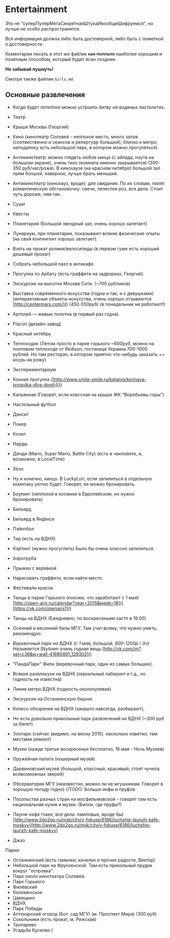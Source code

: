 # Entertainment

Это не "суперПуперМегаСекретнаяШтукаИвообщеШифруемся", но лучше не особо распространятся.

Вся информация должна либо быть достоверной, либо быть с пометкой о достоверности. 

Коментарии писать в этот же файлик ~~как поппало~~ наиболее хорошим и понятным способом, который будет ясен позднее.

**Не забывай пушнуть!**

Смотри также файлик `Girls.md`

## Основные развлечения

 * *Когда будет потеплее можно устроить битву на водяных пистолетах.*

 * Театр
 * Крыши Москвы (Георгий)
 * Кино (кинотеатр Соловей - неплохое место, много залов (соотвественно и сеансов и репертуар большой), близко к метро, неподалеку есть небольшой парк, в котором можно прогуляться)
 * Антикинотеатр: можно глядеть любое кинцо (с айпада, ноута на большом экране), очень тихо (комната именно закрывается) (300-350 руб/час/рожа). В кинохаузе (на красном октябре) большой зал прям болшой, наверное, лучше брать меньший.
 * Антикинотеатр (кинохауз, вроде): для свидания. По их словам, пилят романтическую обстановочку: свечи, лепестки роз, все дела. Стоит чуть дороже, чем так.
 * Суши 
 * Квесты
 * Планетарий (Большой звездный зал, очень хорошо залетает)
 * Лунариум, при планетарии, показывают всякие физические опыты (на свой контингент хорошо залетает).
 * Взять на прокат ролики/велосипеды (в первом гуме есть хороший дешевый прокат)
 * Собрать небольшой пазл в антикафе
 * Прогулка по Арбату (есть граффити на задворках, Георгий)
 * Экскурсии на высотки Москва Сити. (~700 рубликов)
 
 * Выставка современного искусства (годна и так, и с девушками) (интерактивные объекты искусства, очень хорошо отзываются. [http://centermars.com/]() (450-550руб) (в понедельник не работают!)
 * Артплей — живые полотна (в первый раз годна)
 * Flacon (дизайн-завод)
 * Красный октябрь

 * Теплоходик (Летом просто в парке горького ~600руб, можно на понтовом теплоходе от Redison, гостиница Украина 700-1000 рублей. Но там ресторан, в котором приятно что-нибудь заказать += косрь на рожу)
 * Эксперементариум

 * Конная прогулка ([http://www.smile-smile.ru/katalog/konnaya-progulka-dlya-dvoih]())

 * Кальянная (Говорят, если классная на крыше ЖК "Воробьевы горы")
 * Настольный футбол
 * Диксит
 * Покер
 * Козел
 * Нарды
 * Денди (Mario, Super Mario, Battle City) (есть в чекпойнте, и, возможно, в  LocalTime)
 * Xbox
 * Ну и конечно, кинцо. В LuckyLori, если запилиться в отдельную комнтаку уютно будет. Говорят, ее можно бронировать.

 * Боулинг (неплохой в космике в Европейском, но нужно бронировать)
 * Бильярд
 * Бильярд в Яндексе
 * Пэйнтбол
 * Тир (есть на ВДНХ)
 * *Картинг* (нужно прогуглить) Было бы очень классно запилиться.
 * Аэротруба
 * Прыжки с веревкой

 * Нарисовать граффити, если найти место.

 * Фестивали красок
 * Танцы в парке Горького (похоже, что заработают с 1 мая) [http://open-airs.ru/calendar?year=2015&week=18]() [https://vk.com/openairs1]()
 * Танцы на ВДНХ (Ежедневно; по воскресеньям хастл в 19.00)
 * Осенний и весенний балы МГУ. Там учат всему, что нужно уметь; рекомендую.

 * *Веревочный парк на ВДНХ (с 1 мая, большой, 900-1200р / 3ч) Называется Skytown* очень годная вещь [http://vk.com/im?sel=c36&w=wall-41890491_129302]()
 * "ПандаПарк" Фили (веревочный парк, один из самых больших).
 * Всякие развлекухи на ВДНХ (зеркальный лабиринт и т.д., но годность не известна)
 * Линия метро ВДНХ (годность околонулевая)
 * Экскурсии на Останкинскую башню
 * Колесо обозрения на ВДНХ (закрыто навсегда, разбирают), 
 * Но есть довольно прикольный парк развлечений на ВДНХ (~300 руб за билет)

 * Зоопарк (сейчас (видимо, на весну 2015), насколько изветно, там местами ремонт)
 * Музеи (кажде третье воскресенья бесплатно, 18 мая - Ночь Музеев)
 * Оружейная палата (кошерный музей)
 * Дарвиновский музей (большой, классный, красивый; стоят чучела всевозможных зверей)
 * Обсерватория МГУ (неизвестно, можно ли не мгушникам. Говорят в хорошую погоду годно) //TODO: Больше инфы и пруфов
 * Посольства разных стран на мосфильмовской - говорят там есть национальная кухня и музеи. (Билли, где пруфы?)

 * Лаунж-кафе (чаек, все дела. ламповые, вроде бы) [http://www.2do2go.ru/msk/city/v-fokuse/6186/luchshie-launzh-kafe-moskvy](http://www.2do2go.ru/msk/city/v-fokuse/6186/luchshie-launzh-kafe-moskvy)
 
 * Джаз
 
Парки:
 * Останкинский (есть гамачки, качелки и прочие радости, Виктор)
 * Небольшой парк на Фрунзенской. Там есть прикольный прудик вокруг "островка".
 * Парк около кинотеатра Соловей.
 * Парк Горького
 * Филёвский
 * Коломенское
 * Царицыно
 * ВДНХ
 * Парк Победы
 * Аптекарский огород (Бот. сад МГУ) (м. Проспект Мира) (300 руб)
 * Сокольники (есть прокат, м. Рижская)
 * Тропарево
 * Усадьба Кусково (
